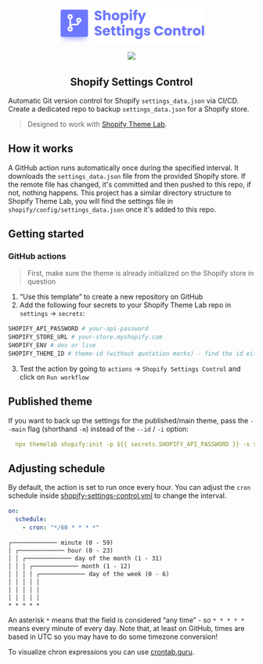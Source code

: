<!-- logo (start) -->
<p align="center">
  <img src=".github/img/logo.svg" width="300px">
</p>
<!-- logo (end) -->

<!-- badges (start) -->
<p align="center">
  <img src="https://img.shields.io/github/package-json/v/uicrooks/shopify-settings-control?color=%236e78ff">
</p>
<!-- badges (end) -->

<!-- title / description (start) -->
<h2 align="center">Shopify Settings Control</h2>

Automatic Git version control for Shopify `settings_data.json` via CI/CD. Create a dedicated repo to backup `settings_data.json` for a Shopify store.
> Designed to work with [Shopify Theme Lab](https://github.com/uicrooks/shopify-theme-lab).
<!-- title / description (end) -->

<!-- how it works (start) -->
## How it works
A GitHub action runs automatically once during the specified interval. It downloads the `settings_data.json` file from the provided Shopify store. If the remote file has changed, it's committed and then pushed to this repo, if not, nothing happens. This project has a similar directory structure to Shopify Theme Lab, you will find the settings file in `shopify/config/settings_data.json` once it's added to this repo.
<!-- how it works (end) -->

<!-- getting started (start) -->
## Getting started

### GitHub actions

> First, make sure the theme is already initialized on the Shopify store in question

1. “Use this template” to create a new repository on GitHub
2. Add the following four secrets to your Shopify Theme Lab repo in `settings` → `secrets`:
```sh
SHOPIFY_API_PASSWORD # your-api-password
SHOPIFY_STORE_URL # your-store.myshopify.com
SHOPIFY_ENV # dev or live
SHOPIFY_THEME_ID # theme-id (without quotation marks) - find the id either in shopify.[env].config.yml or with shopify:themes task in your Shopify Theme Lab project
```
3. Test the action by going to `actions` → `Shopify Settings Control` and click on `Run workflow`
<!-- getting started (end) -->

<!-- published theme (start) -->
## Published theme
If you want to back up the settings for the published/main theme, pass the `--main` flag (shorthand `-m`) instead of the `--id` / `-i` option:

```yml
  npx themelab shopify:init -p ${{ secrets.SHOPIFY_API_PASSWORD }} -s ${{ secrets.SHOPIFY_STORE_URL }} -e ${{ secrets.SHOPIFY_ENV }} -m
```
<!-- published theme (end) -->

<!-- adjusting schedule (start) -->
## Adjusting schedule
By default, the action is set to run once every hour. You can adjust the `cron` schedule inside [shopify-settings-control.yml](.github/workflows/shopify-settings-control.yml) to change the interval.

```yml
on:
  schedule:
    - cron: "*/60 * * * *"
```

```
┌───────────── minute (0 - 59)
│ ┌───────────── hour (0 - 23)
│ │ ┌───────────── day of the month (1 - 31)
│ │ │ ┌───────────── month (1 - 12)
│ │ │ │ ┌───────────── day of the week (0 - 6)
│ │ │ │ │
│ │ │ │ │
│ │ │ │ │
* * * * *
```

An asterisk `*` means that the field is considered “any time” - so `* * * * *` means every minute of every day. Note that, at least on GitHub, times are based in UTC so you may have to do some timezone conversion!

To visualize chron expressions you can use [crontab.guru](https://crontab.guru).
<!-- adjusting schedule (end) -->
